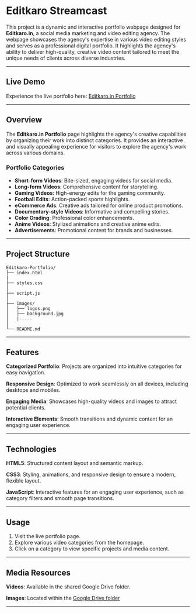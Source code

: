 # Editkaro Streamcast 

This project is a dynamic and interactive portfolio webpage designed for **Editkaro.in**, a social media marketing and video editing agency. The webpage showcases the agency's expertise in various video editing styles and serves as a professional digital portfolio. It highlights the agency's ability to deliver high-quality, creative video content tailored to meet the unique needs of clients across diverse industries.

---

## Live Demo  
Experience the live portfolio here: [Editkaro.in Portfolio](https://rajeshaligeti.github.io/Editkaro-Portfolio/)  

---

## Overview  

The **Editkaro.in Portfolio** page highlights the agency's creative capabilities by organizing their work into distinct categories. It provides an interactive and visually appealing experience for visitors to explore the agency's work across various domains.  

### Portfolio Categories  
- **Short-form Videos**: Bite-sized, engaging videos for social media.  
- **Long-form Videos**: Comprehensive content for storytelling.  
- **Gaming Videos**: High-energy edits for the gaming community.  
- **Football Edits**: Action-packed sports highlights.  
- **eCommerce Ads**: Creative ads tailored for online product promotions.  
- **Documentary-style Videos**: Informative and compelling stories.  
- **Color Grading**: Professional color enhancements.  
- **Anime Videos**: Stylized animations and creative anime edits.  
- **Advertisements**: Promotional content for brands and businesses.


---

## Project Structure  

```plaintext  
Editkaro-Portfolio/  
├── index.html
|       
├── styles.css
│        
├── script.js    
│       
├── images/        
│   ├── logos.png   
│   ├── background.jpg
│   |-----
│      
└── README.md          
```
---

## Features
**Categorized Portfolio**: Projects are organized into intuitive categories for easy navigation.

**Responsive Design**: Optimized to work seamlessly on all devices, including desktops and mobiles.

**Engaging Media**: Showcases high-quality videos and images to attract potential clients.

**Interactive Elements**: Smooth transitions and dynamic content for an engaging user experience.

---

## Technologies
**HTML5**: Structured content layout and semantic markup.

**CSS3**: Styling, animations, and responsive design to ensure a modern, flexible layout.

**JavaScript**: Interactive features for an engaging user experience, such as category filters and smooth page transitions.

---

## Usage
1. Visit the live portfolio page.
2. Explore various video categories from the homepage.
3. Click on a category to view specific projects and media content.

---

## Media Resources
**Videos**: Available in the shared Google Drive folder.

**Images**: Located within the [Google Drive folder](https://drive.google.com/drive/folders/1L0wwCdidoEhj30eRQd9_pkY6BZtGNC6J)  

---
